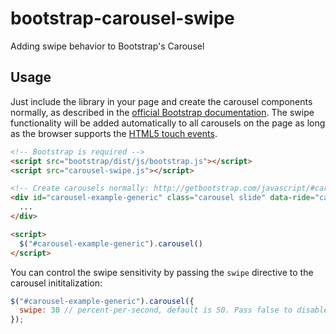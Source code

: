 bootstrap-carousel-swipe
========================

Adding swipe behavior to Bootstrap's Carousel

## Usage

Just include the library in your page and create the carousel components
normally, as described in the [official Bootstrap documentation](http://getbootstrap.com/javascript/#carousel).
The swipe functionality will be added automatically to all carousels on the page as
long as the browser supports the [HTML5 touch events](http://www.html5rocks.com/en/mobile/touch/).

```html
<!-- Bootstrap is required -->
<script src="bootstrap/dist/js/bootstrap.js"></script>
<script src="carousel-swipe.js"></script>

<!-- Create carousels normally: http://getbootstrap.com/javascript/#carousel -->
<div id="carousel-example-generic" class="carousel slide" data-ride="carousel">
  ...
</div>

<script>
  $("#carousel-example-generic").carousel()
</script>
```

You can control the swipe sensitivity by passing the `swipe` directive to the carousel
inititalization:

```javascript
$("#carousel-example-generic").carousel({
  swipe: 30 // percent-per-second, default is 50. Pass false to disable swipe
});
```


